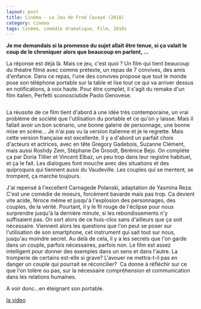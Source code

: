 ```yaml
---
layout: post
title: Cinéma - Le Jeu de Fred Cavayé (2018)
category: cinema
tags: Cinéma, comédie dramatique, Film, 2010s
---
```

**Je me demandais si la promesse du sujet allait être tenue, si ça valait le coup de le chroniquer alors que beaucoup en parlent, ...**

La réponse est déjà là. Mais ce jeu, c'est quoi ? Un film qui tient beaucoup du théatre filmé avec comme prétexte, un repas de 7 convives, des amis d'enfance. Dans ce repas, l'une des convives propose que tout le monde pose son téléphone portable sur la table et lise tout ce qui va arriver dessus en notifications, à voix haute. Pour être complet, il s'agit du remake d'un film italien, Perfetti sconosciutide Paolo Genovese. 

<img src="https://cheziceman.files.wordpress.com/2018/10/lejeu.jpg" alt="" class="wp-image-24469" />

La réussite de ce film tient d'abord à une idée très contemporaine, un vrai problème de société que l'utilisation du portable et ce qu'on y laisse. Mais il fallait avoir un bon scénario, une bonne galerie de personnage, une bonne mise en scène... Je n'ai pas vu la version italienne et je le regrette. Mais cette version française est excellente. Il y a d'abord un parfait choix d'acteurs et actrices, avec en tête Gregory Gadebois, Suzanne Clément, mais aussi Roshdy Zem, Stéphane De Groodt, Bérénice Bejo. On complète ça par Doria Tillier et Vincent Elbaz, un peu trop dans leur registre habituel, et ça le fait. Les dialogues font mouche avec des situations et des quiproquos qui tiennent aussi du Vaudeville. Les couples qui se mentent, se trompent, ça marche toujours.

J'ai repensé à l'excellent Carnagede Polanski, adaptation de Yasmina Reza. C'est une comédie de moeurs, forcément bavarde mais pas trop. Ca devient vite acide, féroce même et jusqu'à l'explosion des personnages, des couples, de la vérité. Pourtant, il y le fil rouge de l'éclipse pour nous surprendre jusqu'à la dernière minute, si les rebondissements n'y suffisaient pas. On sort alors de ce huis-clos sans d'ailleurs que ça soit nécessaire. Viennent alors les questions que l'on peut se poser sur l'utilisation de son smartphone, cet instrument qui sait tout sur nous, jusqu'au moindre secret. Au delà de cela, il y a les secrets que l'on garde dans un couple, parfois nécessaires, parfois non. Le film est assez intelligent pour donner des exemples dans un sens et dans l'autre. La tromperie de certains est-elle si grave? L'avouer ne mettra-t-il pas en danger un couple qui pourrait se réconcilier?  Ca donne à réfléchir sur ce que l'on tolère ou pas, sur la nécessaire compréhension et communication dans les relations humaines. 

A voir donc...en éteignant son portable.

[la video](https://www.youtube.com/watch?v=1fGdZehIGFE<div><br>)

